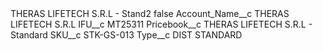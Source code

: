 <?xml version="1.0" encoding="UTF-8"?>
<CustomMetadata xmlns="http://soap.sforce.com/2006/04/metadata" xmlns:xsi="http://www.w3.org/2001/XMLSchema-instance" xmlns:xsd="http://www.w3.org/2001/XMLSchema">
    <label>THERAS LIFETECH S.R.L - Stand2</label>
    <protected>false</protected>
    <values>
        <field>Account_Name__c</field>
        <value xsi:type="xsd:string">THERAS LIFETECH S.R.L</value>
    </values>
    <values>
        <field>IFU__c</field>
        <value xsi:type="xsd:string">MT25311</value>
    </values>
    <values>
        <field>Pricebook__c</field>
        <value xsi:type="xsd:string">THERAS LIFETECH S.R.L - Standard</value>
    </values>
    <values>
        <field>SKU__c</field>
        <value xsi:type="xsd:string">STK-GS-013</value>
    </values>
    <values>
        <field>Type__c</field>
        <value xsi:type="xsd:string">DIST STANDARD</value>
    </values>
</CustomMetadata>
